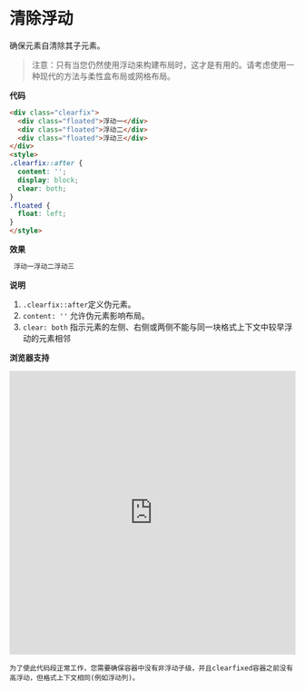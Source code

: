 # 清除浮动

确保元素自清除其子元素。

> 注意：只有当您仍然使用浮动来构建布局时，这才是有用的。请考虑使用一种现代的方法与柔性盒布局或网格布局。

<b>代码</b>
```html 
<div class="clearfix">
  <div class="floated">浮动一</div>
  <div class="floated">浮动二</div>
  <div class="floated">浮动三</div>
</div>
<style>
.clearfix::after {
  content: '';
  display: block;
  clear: both;
}
.floated {
  float: left;
}
</style>
```
<b>效果</b>
```html
 浮动一浮动二浮动三
```
<b>说明</b>

1. `.clearfix::after`定义伪元素。
2. `content: ''` 允许伪元素影响布局。
3. `clear: both` 指示元素的左侧、右侧或两侧不能与同一块格式上下文中较早浮动的元素相邻

<b>浏览器支持</b>
<iframe src="https://caniuse.bitsofco.de/embed/index.html?feat=css-first-letter&amp;periods=future_2,future_1,current,past_1,past_2,past_3&amp;accessible-colours=false" frameborder="0" width="100%" height="500px"></iframe>

`为了使此代码段正常工作，您需要确保容器中没有非浮动子级，并且clearfixed容器之前没有高浮动，但格式上下文相同(例如浮动列)。`